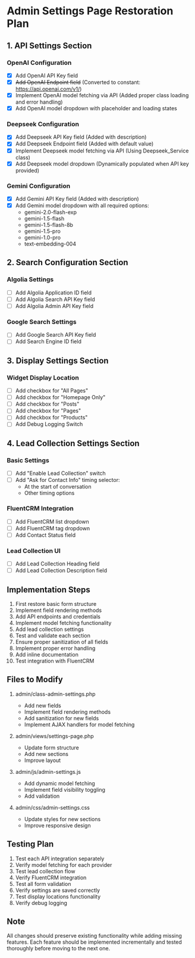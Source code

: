 # Admin Settings Page Restoration Plan

## 1. API Settings Section
### OpenAI Configuration
- [x] Add OpenAI API Key field
- [x] ~~Add OpenAI Endpoint field~~ (Converted to constant: https://api.openai.com/v1/)
- [x] Implement OpenAI model fetching via API (Added proper class loading and error handling)
- [x] Add OpenAI model dropdown with placeholder and loading states

### Deepseek Configuration
- [x] Add Deepseek API Key field (Added with description)
- [x] Add Deepseek Endpoint field (Added with default value)
- [x] Implement Deepseek model fetching via API (Using Deepseek_Service class)
- [x] Add Deepseek model dropdown (Dynamically populated when API key provided)

### Gemini Configuration
- [x] Add Gemini API Key field (Added with description)
- [x] Add Gemini model dropdown with all required options:
  * gemini-2.0-flash-exp
  * gemini-1.5-flash
  * gemini-1.5-flash-8b
  * gemini-1.5-pro
  * gemini-1.0-pro
  * text-embedding-004

## 2. Search Configuration Section
### Algolia Settings
- [ ] Add Algolia Application ID field
- [ ] Add Algolia Search API Key field
- [ ] Add Algolia Admin API Key field

### Google Search Settings
- [ ] Add Google Search API Key field
- [ ] Add Search Engine ID field

## 3. Display Settings Section
### Widget Display Location
- [ ] Add checkbox for "All Pages"
- [ ] Add checkbox for "Homepage Only"
- [ ] Add checkbox for "Posts"
- [ ] Add checkbox for "Pages"
- [ ] Add checkbox for "Products"
- [ ] Add Debug Logging Switch

## 4. Lead Collection Settings Section
### Basic Settings
- [ ] Add "Enable Lead Collection" switch
- [ ] Add "Ask for Contact Info" timing selector:
  * At the start of conversation
  * Other timing options

### FluentCRM Integration
- [ ] Add FluentCRM list dropdown
- [ ] Add FluentCRM tag dropdown
- [ ] Add Contact Status field

### Lead Collection UI
- [ ] Add Lead Collection Heading field
- [ ] Add Lead Collection Description field

## Implementation Steps
1. First restore basic form structure
2. Implement field rendering methods
3. Add API endpoints and credentials
4. Implement model fetching functionality
5. Add lead collection settings
6. Test and validate each section
7. Ensure proper sanitization of all fields
8. Implement proper error handling
9. Add inline documentation
10. Test integration with FluentCRM

## Files to Modify
1. admin/class-admin-settings.php
   - Add new fields
   - Implement field rendering methods
   - Add sanitization for new fields
   - Implement AJAX handlers for model fetching

2. admin/views/settings-page.php
   - Update form structure
   - Add new sections
   - Improve layout

3. admin/js/admin-settings.js
   - Add dynamic model fetching
   - Implement field visibility toggling
   - Add validation

4. admin/css/admin-settings.css
   - Update styles for new sections
   - Improve responsive design

## Testing Plan
1. Test each API integration separately
2. Verify model fetching for each provider
3. Test lead collection flow
4. Verify FluentCRM integration
5. Test all form validation
6. Verify settings are saved correctly
7. Test display locations functionality
8. Verify debug logging

## Note
All changes should preserve existing functionality while adding missing features. Each feature should be implemented incrementally and tested thoroughly before moving to the next one.